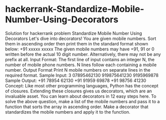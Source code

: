 # hackerrank-Standardize-Mobile-Number-Using-Decorators
Solution for hackerrank problem Standardize Mobile Number Using Decorators
Let's dive into decorators! You are given  mobile numbers. Sort them in ascending order then print them in the standard format shown below:
+91 xxxxx xxxxx
The given mobile numbers may have +91, 91 or 0 written before the actual 10 digit number. Alternatively, there may not be any prefix at all.
Input Format:
The first line of input contains an integer N, the number of mobile phone numbers.
N lines follow each containing a mobile number.
Output Format
Print N mobile numbers on separate lines in the required format.
Sample Input:
3
07895462130
919875641230
9195969878
Sample Output:
+91 78954 62130
+91 91959 69878
+91 98756 41230
Concept:
Like most other programming languages, Python has the concept of closures. Extending these closures gives us decorators, which are an invaluable asset. You can learn about decorators in 12 easy steps here.
To solve the above question, make a list of the mobile numbers and pass it to a function that sorts the array in ascending order. Make a decorator that standardizes the mobile numbers and apply it to the function.
